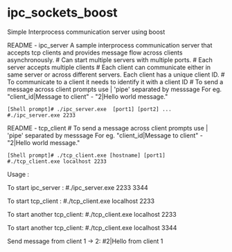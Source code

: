 # ipc_sockets_boost
Simple Interprocess communication server using boost


README - ipc_server
    A sample interprocess communication server that accepts tcp clients and 
    provides message flow across clients asynchronously.
    # Can start multiple servers with multiple ports.
    # Each server accepts multiple clients
    # Each client can communicate either in same server or across different
      servers. Each client has a unique client ID.
    # To communicate to a client it needs to identify it with a client ID 
    # To send a message across client prompts use | 'pipe' separated by 
      messsage
       For eg. "client_id|Message to client" - "2|Hello world message."
    
    [Shell prompt]# ./ipc_server.exe  [port1] [port2] ...
    #./ipc_server.exe 2233



README - tcp_client
    # To send a message across client prompts use | 'pipe' separated by 
      messsage
       For eg. "client_id|Message to client" - "2|Hello world message."
    
    [Shell prompt]# ./tcp_client.exe [hostname] [port1]
    #./tcp_client.exe localhost 2233



Usage :

To start ipc_server : 
        #./ipc_server.exe 2233 3344

To start tcp_client :
        #./tcp_client.exe localhost 2233

To start another tcp_client:
        #./tcp_client.exe localhost 2233

To start another tcp_client:
        #./tcp_client.exe localhost 3344

Send message from client 1 -> 2:
        #2|Hello from client 1
